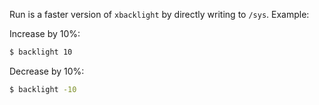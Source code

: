 Run is a faster version of `xbacklight` by directly writing to `/sys`.  Example:

Increase by 10%:

``` bash
$ backlight 10
```

Decrease by 10%:

``` bash
$ backlight -10
```
